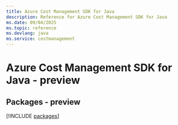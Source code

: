 ```yaml
---
title: Azure Cost Management SDK for Java
description: Reference for Azure Cost Management SDK for Java
ms.date: 09/04/2025
ms.topic: reference
ms.devlang: java
ms.service: costmanagement
---
```

# Azure Cost Management SDK for Java - preview
## Packages - preview
[!INCLUDE [packages](cost-management-index.md)]